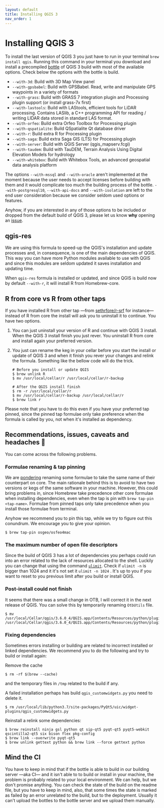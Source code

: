 ```yaml
---
layout: default
title: Installing QGIS 3
nav_order: 1
---
```


# Installing QGIS 3

To install the last version of QGIS 3 you just have to run in your terminal `brew install qgis`. Running this command in your terminal you download and install a precompiled [bottle](https://docs.brew.sh/Bottles) of QGIS 3 build with most of the available options. Check below the options with the bottle is build.

- `--with-3d`: Build with 3D Map View panel
- `--with-gpsbabel`: Build with GPSBabel. Read, write and manipulate GPS waypoints in a variety of formats
- `--with-grass`: Build with GRASS 7 integration plugin and Processing plugin support (or install grass-7x first)
- `--with-lastools`: Build with LAStools, efficient tools for LiDAR processing. Contains LASlib, a C++ programming API for reading / writing LIDAR data stored in standard LAS format.
- `--with-orfeo`: Build extra Orfeo Toolbox for Processing plugin
- `--with-qspatialite`: Build QSpatialite Qt database driver
- `--with-r`: Build extra R for Processing plugin
- `--with-saga`: Build extra Saga GIS (LTS) for Processing plugin
- `--with-server`: Build with QGIS Server (qgis_mapserv.fcgi)
- `--with-taudem`: Build with TauDEM, Terrain Analysis Using Digital Elevation Models for hydrology
- `--with-whitebox`: Build with Whitebox Tools, an advanced geospatial data analysis platform

The options `--with-mssql`
and `--with-oracle`
aren't implemented at the moment because the user needs to accept licenses before building with them and it would complicate too much the building process of the bottle. `--with-postgresql10`, `--with-api-docs` and `--with-isolation` are left to the end user consideration because we consider seldom used options or features.

Anyhow, if you are interested in any of those options to be included or dropped from the default build of QGIS 3, please let us know **why** opening an [issue](https://github.com/OSGeo/homebrew-osgeo4mac/issues).

## qgis-res

We are using this formula to speed-up the QGIS's installation and update processes and, in consequence, is one of the main dependencies of QGIS. This way you can have more Python modules available to use with QGIS and since this modules are seldom updated it saves installation and updating time.

When `qgis-res` formula is installed or updated, and since QGIS is build now by default `--with-r`, it will install R from Homebrew-core.

## R from core vs R from other taps

If you have installed R from other tap —from [sethrfore/r-srf](https://github.com/sethrfore/homebrew-r-srf) for instance— instead of R from core the install will ask you to uninstall it to continue. You have two options.

1. You can just uninstall your version of R and continue with QGIS 3 install. When the QGIS 3 install finish you just rever. You uninstall R from core and install again your preferred version.

2. You just can rename the keg in your cellar before you start the install or update of QGIS 3 and when it finish you rever your changes and relink the formula. Something like the bellow code will do the trick.

   ```shell
   # Before you install or update QGIS
   $ brew unlink R
   $ mv /usr/local/cellar/r /usr/local/cellar/r-backup

   # After the QGIS install finish
   $ rm -r /usr/local/cellar/r
   $ mv /usr/local/cellar/r-backup /usr/local/cellar/r
   $ brew link r
   ```


Please note that you have to do this even if you have your preferred tap pinned, since the pinned tap formulae only take preference when the formula is called by you, not when it's installed as dependency.

## Recommendations, issues, caveats and headaches :face_with_head_bandage:

You can come across the following problems.

### Formulae renaming & tap pinning

We are [pondering](https://github.com/OSGeo/homebrew-osgeo4mac/issues/769) renaming some formulae to take the same name of their counterpart on core. The main rationale behind this is to avoid to have two versions or kegs of the same software in your machine. However, this could bring problems in, since Homebrew take precedence other core formulae when installing dependencies, even when the tap is pin with `brew tap-pin <tap-name>`. Formulae from pinned taps only take precedence when you install those formulae from terminal.

Anyhow we recommend you to pin this tap, while we try to figure out this conundrum. We encourage you to give your opinion.

```shell
$ brew tap-pin osgeo/osfeo4mac
```

### The maximum number of open file descriptors

Since the build of QGIS 3 has a lot of dependencies you perhaps could run into an error related to the lack of resources allocated to the shell. Luckily you can change that using the command [`ulimit`](https://ss64.com/osx/ulimit.html). Check if `ulimit -n` is bigger than 1024 and it it's not set it `ulimit -n 1024` . It's up to you if you want to reset to you previous limit after you build or install QGIS.

### Post-install could not finish

It seems that there was a small change in OTB, I will correct it in the next release of QGIS.
You can solve this by temporarily renaming `OtbUtils` file.

```
$ mv /usr/local/Cellar/qgis/3.6.0_4/QGIS.app/Contents/Resources/python/plugins/otb/OTBUtils.py /usr/local/Cellar/qgis/3.6.0_4/QGIS.app/Contents/Resources/python/plugins/otb/OtbUtils.py
```

### Fixing dependencies

Sometimes errors installing or building are related to incorrect installed or linked dependencies. We recommend you to do the following and try to build or install again:

Remove the cache

```shell
$ rm -rf $(brew --cache)
```

and the temporary files in `/tmp` related to the build if any.

A failed installation perhaps has build `qgis_customwidgets.py` you need to delete it.

```shell
$ rm /usr/local/lib/python3.7/site-packages/PyQt5/uic/widget-plugins/qgis_customwidgets.py
```

Reinstall a relink some dependencies:

```shell
$ brew reinstall ninja gsl python qt sip-qt5 pyqt-qt5 pyqt5-webkit qscintilla2-qt5 six bison flex pkg-config
$ brew link --overwrite pyqt-qt5
$ brew unlink gettext python && brew link --force gettext python
```

## Mind the CI

You have to keep in mind that if the bottle is able to build in our building server —aka CI— and it isn't able to to build or install in your machine, the problem is probably related to your local environment. We can help, but we don't promise anything. You can check the state of the build on the readme file, but you have to keep in mind, also, that some times the state is marked as failed by an error unrelated to the build, but to the deployment. Usually it can't upload the bottles to the bottle server and we upload them manually.
